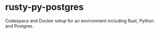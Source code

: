 # rusty-py-postgres
Codespace and Docker setup for an environment including Rust, Python and Postgres.

